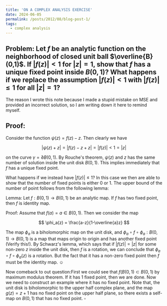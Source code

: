 ```yaml
---
title: 'ON A COMPLEX ANALYSIS EXERCISE'
date: 2024-06-05
permalink: /posts/2012/08/blog-post-1/
tags:
  - complex analysis
---
```


 ## Problem: Let $f$ be an analytic function on the neighborhood of closed unit ball $\overline{B}(0,1)$. If $|f(z)| <1$ for $|z|=1$, show that $f$ has a unique fixed point inside $B(0,1)$? What happens if we replace the assumption $|f(z)| <1$ with $|f(z)|\le 1$ for all $|z|=1$?

The reason I wrote this note because I made a stupid mistake on MSE and provided an incorrect solution, so I am writing down it here to remind myself. 

## Proof: 

Consider the function $\psi(z) = f(z)-z$. Then clearly we have 

$$|\psi(z)+z| = |f(z)-z+z|= |f(z)| < 1 = |z|$$

on the curve $\gamma = \partial B(0,1)$. By Rouche's theorem, $\psi(z)$ and $z$ has the same number of solution inside the unit disk $B(0,1)$. This implies immediately that $f$ has a unique fixed point. 

What happens if we instead have $|f(z)| \le 1$? In this case we then are able to show that the number of fixed points is either 0 or 1. The upper bound of the number of point follows from the following lemma:

Lemma: Let $f: B(0,1) \to B(0,1)$ be an analytic map. If $f$ has two fixed point, then $f$ is identity map. 

Proof:  Assume that $f(a)=a \in B(0,1)$. Then we consider the map

$$
\phi_a(z) = \frac{a-z}{1-\overline{a}z}
$$

The map $\phi_a$ is a biholomorphic map on the unit disk, and $\phi_a \circ f \circ \phi_{a} : B(0,1) \to B(0,1)$ is a map that maps origin to origin and has another fixed point (Verify this!). By Schwarz's lemma, which says that if $|f(z)|=|z|$ for some non-zero $z$ inside the unit disk, then $f$ is a rotation, we can conclude that $\phi_a \circ f \circ \phi_{a}(z)$ is a rotation. But the fact that it has a non-zero fixed point then $f$ must be the identity map. ☺ 

Now comeback to out question:First we could see that $f(B(0,1) \subset B(0,1)$ by maximum modulus theorem.  If it has 1 fixed point, then we are done. Now we need to construct an example where it has no fixed point. Note that, the unit disk is biholomorphic to the upper half complex plane, and the map $g(z) = z+1$ has no fixed point on the upper half plane, so there exists a self-map on $B(0,1)$ that has no fixed point. $\square$
